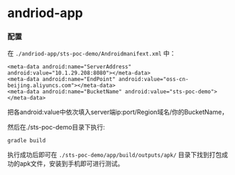 andriod-app
=====================================

### 配置

在 `./andriod-app/sts-poc-demo/Androidmanifext.xml` 中：


```
<meta-data android:name="ServerAddress" android:value="10.1.29.208:8080"></meta-data>
<meta-data android:name="EndPoint" android:value="oss-cn-beijing.aliyuncs.com"></meta-data>
<meta-data android:name="BucketName" android:value="sts-poc-demo"></meta-data>
```

把各android:value中依次填入server端ip:port/Region域名/你的BucketName，

然后在./sts-poc-demo目录下执行:

```
gradle build
```

执行成功后即可在 `./sts-poc-demo/app/build/outputs/apk/` 目录下找到打包成功的apk文件，安装到手机即可进行测试。
